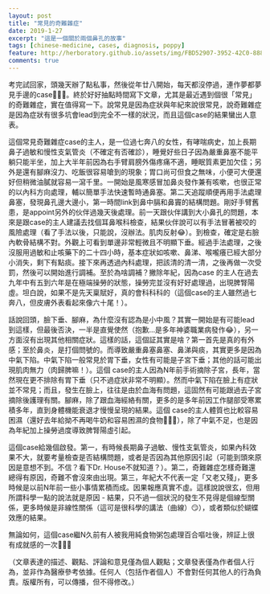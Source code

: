 ```yaml
---
layout: post
title: "常見的奇難雜症"
date: 2019-1-27
excerpt: "這是一個關於兩個鼻孔的故事"
tags: [chinese-medicine, cases, diagnosis, poppy]
feature: http://herboratory.github.io/assets/img/FBD52907-3952-42C0-888B-C9A3BC8324E3.jpeg
comments: true
---
```


考完試回家，頭幾天辦了點私事，然後從年廿八開始，每天都沒停過，連作夢都夢見手邊的case🤦🏻‍♀️。終於好好抽點時間寫下文章，尤其是最近遇到個很「常見」的奇難雜症，實在值得寫一下。說常見是因為症狀與年紀來說很常見，說奇難雜症是因為症狀有很多坑會lead到完全不一樣的狀況，而且這個case的結果蠻出人意表。

這個常見奇難雜症case的主人，是一位過七奔八的女性，有哮喘病史，加上長期鼻子過敏和慢性支氣管炎（不確定有否確診），睡覺好些日子因為嚴重鼻塞不能平躺只能半坐，加上大半年前因為右手臂肩膀外傷疼痛不適，睡眠質素更加欠佳；另外是還有腳麻沒力、吃飯很容易嗆到的現象；胃口尚可但食之無味，小便可大便還好但稍微油膩就容易一瀉千里。一開始是風寒感冒加鼻炎發作兼有咳嗽，也很正常的以內科方向處理，輔以簡單手法快速暫時通鼻塞。第二天追蹤順便再用手法處理鼻塞，發現鼻孔邊大邊小，第一時間link到鼻中膈和鼻竇的結構問題。剛好手臂舊患，是appoint另外的伙伴過幾天後處理。前一天跟伙伴講到大小鼻孔的問題，本來是跟case的主人建議去找個耳鼻喉科檢查，結果伙伴說可以有手法冒著被咬的風險處理（看了手法以後，只能說，沒辦法。肌肉反射😂）。到檢查，確定是右臉內軟骨結構不對。外觀上可看到單邊非常輕微且不明顯下垂。經過手法處理，之後沒服用過敏和止咳藥下的二十四小時，基本症狀如咳嗽、鼻涕、喉嚨癢已經大部分小消失，剩下有點痰。接下來再透過內科處理，把該清的清一清，之後再做一次受罰，然後可以開始進行調補。至於為啥調補？撇除年紀，因為case 的主人在過去九年中有五到六年是在極端操勞的狀態，操勞完並沒有好好處理過，出現脾腎陽虛。坦白說，如果不是先天稟賦好，真的會科科科的（這個case的主人雖然過七奔八，但皮膚外表看起來像六十尾！）。

話說回頭，臉下垂、腳麻，為什麼沒有認為是小中風？其實一開始是有可能lead到這樣，但最後否決，一半是直覺使然（抱歉...是多年神婆職業病發作😂），另一方面沒有出現其他相關症狀。這樣的話，這個証其實是啥？第一首先是真的有外感；至於鼻炎，是打個問號的。而導致嚴重鼻塞鼻塞、鼻涕與痰，其實更多是因為中氣下陷。中氣下陷一般常見於胃下垂，女性有可能是子宮下垂；其他的話可能出現肌肉無力（肉歸脾嘛！）。這個 case的主人因為N年前手術摘除子宮，長年，當然現在更不排除有胃下垂（只不過症狀非常不明顯）。然而中氣下陷在臉上有症狀並不常見；而且，發生在臉上，往往是由於血海有問題，這固然有可能跟過去子宮摘除後護理有關。腳麻，除了跟血海經絡有關，更多的是多年前因工作腿部受寒累積多年，直到身體機能衰退才慢慢呈現的結果。這個 case的主人體質也比較容易困濕（還好去年給拗不再喝牛奶和容易困濕的食物🤦🏻‍♀️），除了中氣不足，也是因為年紀加上操勞過度導致脾腎陽虛引起。

這個case給幾個啟發。第一，有時候長期鼻子過敏、慢性支氣管炎，如果內科效果不大，就要考量檢查是否結構問題，或者是否因為其他原因引起（可能到頭來原因是意想不到。不信？看下Dr. House不就知道？）。第二，奇難雜症怎樣奇難還總得有原因，奇難不會沒來由出現。第三，年紀大不代表一定「又老又殘」，更多時候是以前N年前一些小事情累積而成。因果報應真實不虛。這樣說說很玄，但用所謂科學一點的說法就是原因 - 結果，只不過一個狀況的發生不見得是個線型關係，更多時候是非線性關係（這可是很科學的講法（曲線）😏），或者類似於蝴蝶效應的結果。

無論如何，這個case繼N久前有人被我用純食物粥包處理百合嘔吐後，辨証上很有成就感的一次🤣🤣🤣

（文章表達的描述、觀點、評論和意見僅為個人觀點；文章發表僅為作者個人行為，並非作為醫療參考依據。任何人（包括作者個人）不會對任何其他人的行為負責。版權所有，可以傳播，但不得修改。）
